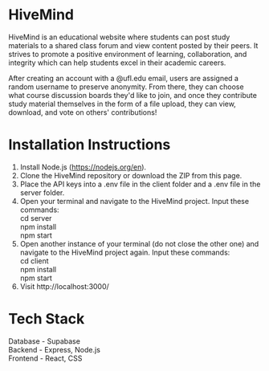 # HiveMind
HiveMind is an educational website where students can post study materials to a shared class forum and view content posted by their peers. It strives to promote a positive environment of learning, collaboration, and integrity which can help students excel in their academic careers.

After creating an account with a @ufl.edu email, users are assigned a random username to preserve anonymity. From there, they can choose what course discussion boards they'd like to join, and once they contribute study material themselves in the form of a file upload, they can view, download, and vote on others' contributions!

# Installation Instructions
1. Install Node.js (https://nodejs.org/en).
2. Clone the HiveMind repository or download the ZIP from this page.
3. Place the API keys into a .env file in the client folder and a .env file in the server folder.
4. Open your terminal and navigate to the HiveMind project. Input these commands:<br>
  cd server<br>
  npm install<br>
  npm start<br>
5. Open another instance of your terminal (do not close the other one) and navigate to the HiveMind project again. Input these commands:<br>
  cd client<br>
  npm install<br>
  npm start<br>
6. Visit http://localhost:3000/

# Tech Stack
Database - Supabase<br>
Backend - Express, Node.js<br>
Frontend - React, CSS<br>

